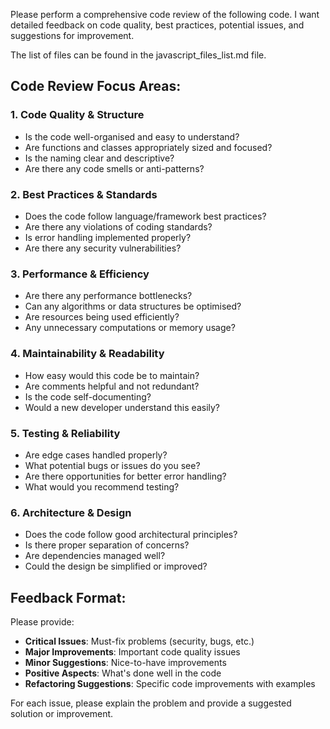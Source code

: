 Please perform a comprehensive code review of the following code. I want detailed feedback on code quality, best practices, potential issues, and suggestions for improvement.

The list of files can be found in the javascript_files_list.md file.

## Code Review Focus Areas:

### 1. Code Quality & Structure
- Is the code well-organised and easy to understand?
- Are functions and classes appropriately sized and focused?
- Is the naming clear and descriptive?
- Are there any code smells or anti-patterns?

### 2. Best Practices & Standards
- Does the code follow language/framework best practices?
- Are there any violations of coding standards?
- Is error handling implemented properly?
- Are there any security vulnerabilities?

### 3. Performance & Efficiency
- Are there any performance bottlenecks?
- Can any algorithms or data structures be optimised?
- Are resources being used efficiently?
- Any unnecessary computations or memory usage?

### 4. Maintainability & Readability
- How easy would this code be to maintain?
- Are comments helpful and not redundant?
- Is the code self-documenting?
- Would a new developer understand this easily?

### 5. Testing & Reliability
- Are edge cases handled properly?
- What potential bugs or issues do you see?
- Are there opportunities for better error handling?
- What would you recommend testing?

### 6. Architecture & Design
- Does the code follow good architectural principles?
- Is there proper separation of concerns?
- Are dependencies managed well?
- Could the design be simplified or improved?

## Feedback Format:
Please provide:
- **Critical Issues**: Must-fix problems (security, bugs, etc.)
- **Major Improvements**: Important code quality issues
- **Minor Suggestions**: Nice-to-have improvements
- **Positive Aspects**: What's done well in the code
- **Refactoring Suggestions**: Specific code improvements with examples

For each issue, please explain the problem and provide a suggested solution or improvement.